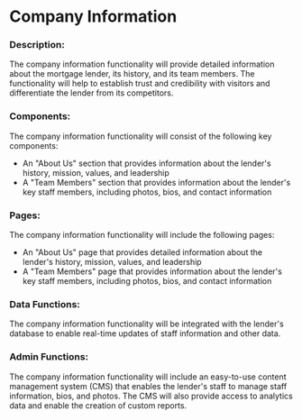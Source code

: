 

# Company Information


### Description:
The company information functionality will provide detailed information about the mortgage lender, its history, and its team members. The functionality will help to establish trust and credibility with visitors and differentiate the lender from its competitors.

### Components:
The company information functionality will consist of the following key components:
- An "About Us" section that provides information about the lender's history, mission, values, and leadership
- A "Team Members" section that provides information about the lender's key staff members, including photos, bios, and contact information

### Pages:
The company information functionality will include the following pages:
- An "About Us" page that provides detailed information about the lender's history, mission, values, and leadership
- A "Team Members" page that provides information about the lender's key staff members, including photos, bios, and contact information

### Data Functions:
The company information functionality will be integrated with the lender's database to enable real-time updates of staff information and other data.

### Admin Functions:
The company information functionality will include an easy-to-use content management system (CMS) that enables the lender's staff to manage staff information, bios, and photos. The CMS will also provide access to analytics data and enable the creation of custom reports.